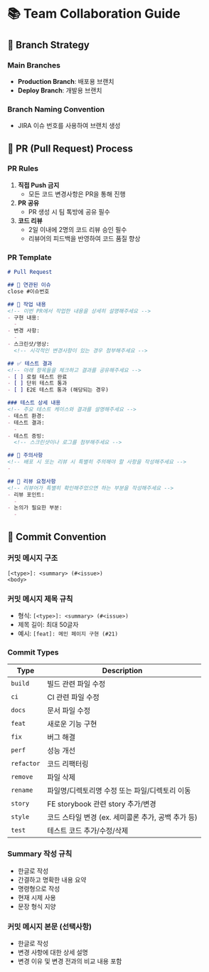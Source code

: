 # 📚 Team Collaboration Guide

## 🌿 Branch Strategy
### Main Branches
- **Production Branch**: 배포용 브랜치
- **Deploy Branch**: 개발용 브랜치

### Branch Naming Convention
- JIRA 이슈 번호를 사용하여 브랜치 생성

## 🤝 PR (Pull Request) Process
### PR Rules
1. **직접 Push 금지**
    - 모든 코드 변경사항은 PR을 통해 진행
2. **PR 공유**
    - PR 생성 시 팀 톡방에 공유 필수
3. **코드 리뷰**
    - 2일 이내에 2명의 코드 리뷰 승인 필수
    - 리뷰어의 피드백을 반영하여 코드 품질 향상

### PR Template
```markdown
# Pull Request

## 🔗 연관된 이슈
close #이슈번호

## 📝 작업 내용
<!-- 이번 PR에서 작업한 내용을 상세히 설명해주세요 -->
- 구현 내용:
  - 
- 변경 사항:
  - 
- 스크린샷/영상:
  <!-- 시각적인 변경사항이 있는 경우 첨부해주세요 -->

## ✅ 테스트 결과
<!-- 아래 항목들을 체크하고 결과를 공유해주세요 -->
- [ ] 로컬 테스트 완료
- [ ] 단위 테스트 통과
- [ ] E2E 테스트 통과 (해당되는 경우)

### 테스트 상세 내용
<!-- 주요 테스트 케이스와 결과를 설명해주세요 -->
- 테스트 환경:
- 테스트 결과:
  - 
- 테스트 증빙:
  <!-- 스크린샷이나 로그를 첨부해주세요 -->

## 🚨 주의사항
<!-- 배포 시 또는 리뷰 시 특별히 주의해야 할 사항을 작성해주세요 -->
- 

## 🙏 리뷰 요청사항
<!-- 리뷰어가 특별히 확인해주었으면 하는 부분을 작성해주세요 -->
- 리뷰 포인트:
  - 
- 논의가 필요한 부분:
  - 
```

## 📝 Commit Convention
### 커밋 메시지 구조
```
[<type>]: <summary> (#<issue>)
<body>
```

### 커밋 메시지 제목 규칙
- 형식: `[<type>]: <summary> (#<issue>)`
- 제목 길이: 최대 50글자
- 예시: `[feat]: 메인 페이지 구현 (#21)`

### Commit Types
| Type | Description |
|------|-------------|
| `build` | 빌드 관련 파일 수정 |
| `ci` | CI 관련 파일 수정 |
| `docs` | 문서 파일 수정 |
| `feat` | 새로운 기능 구현 |
| `fix` | 버그 해결 |
| `perf` | 성능 개선 |
| `refactor` | 코드 리팩터링 |
| `remove` | 파일 삭제 |
| `rename` | 파일명/디렉토리명 수정 또는 파일/디렉토리 이동 |
| `story` | FE storybook 관련 story 추가/변경 |
| `style` | 코드 스타일 변경 (ex. 세미콜론 추가, 공백 추가 등) |
| `test` | 테스트 코드 추가/수정/삭제 |

### Summary 작성 규칙
- 한글로 작성
- 간결하고 명확한 내용 요약
- 명령형으로 작성
- 현재 시제 사용
- 문장 형식 지양

### 커밋 메시지 본문 (선택사항)
- 한글로 작성
- 변경 사항에 대한 상세 설명
- 변경 이유 및 변경 전과의 비교 내용 포함
